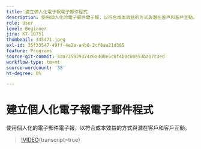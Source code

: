 ```yaml
---
title: 建立個人化電子報電子郵件程式
description: 使用個人化的電子郵件電子報，以符合成本效益的方式與潛在客戶和客戶互動。
role: User
level: Beginner
jira: KT-10751
thumbnail: 345471.jpeg
exl-id: 35f33547-49ff-4e2e-a4b8-2cf8aa21d385
feature: Programs
source-git-commit: 4aa725929374c6a408e5c0f4b0c00e53ba17c3ed
workflow-type: tm+mt
source-wordcount: '38'
ht-degree: 0%

---
```


# 建立個人化電子報電子郵件程式

使用個人化的電子郵件電子報，以符合成本效益的方式與潛在客戶和客戶互動。

>[!VIDEO](https://video.tv.adobe.com/v/345471/?quality=12&learn=on){transcript=true}
